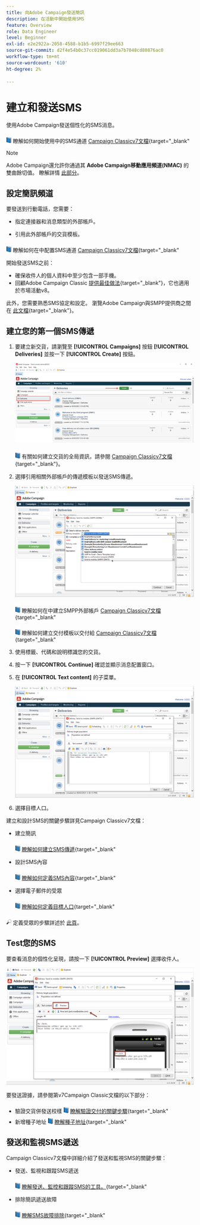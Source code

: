 ```yaml
---
title: 向Adobe Campaign發送簡訊
description: 在活動中開始使用SMS
feature: Overview
role: Data Engineer
level: Beginner
exl-id: e2e2922a-2058-4588-b1b5-6997f29ee663
source-git-commit: d2f4e54b0c37cc019061dd3a7b7048cd80876ac0
workflow-type: tm+mt
source-wordcount: '610'
ht-degree: 2%

---
```


# 建立和發送SMS

使用Adobe Campaign發送個性化的SMS消息。

![](../assets/do-not-localize/book.png) 瞭解如何開始使用中的SMS通道 [Campaign Classicv7文檔](https://experienceleague.adobe.com/docs/campaign-classic/using/sending-messages/sending-messages-on-mobiles/sms-channel.html){target=&quot;_blank&quot;

>[!NOTE]
>
>Adobe Campaign還允許你通過其 **Adobe Campaign移動應用頻道(NMAC)** 的雙曲餘切值。 瞭解詳情 [此部分](push.md)。

## 設定簡訊頻道

要發送到行動電話，您需要：

* 指定連接器和消息類型的外部帳戶。

* 引用此外部帳戶的交貨模板。

![](../assets/do-not-localize/book.png)  瞭解如何在中配置SMS通道 [Campaign Classicv7文檔](https://experienceleague.adobe.com/docs/campaign-classic/using/sending-messages/sending-messages-on-mobiles/sms-set-up.html?lang=en#sending-messages){target=&quot;_blank&quot;

開始發送SMS之前：

* 確保收件人的個人資料中至少包含一部手機。
* 回顧Adobe Campaign Classic [提供最佳做法](https://experienceleague.adobe.com/docs/campaign-classic/using/sending-messages/key-steps-when-creating-a-delivery/delivery-bestpractices/delivery-best-practices.html?lang=en#sending-messages){target=&quot;_blank&quot;}，它也適用於市場活動v8。

此外，您需要熟悉SMS協定和設定。 瀏覽Adobe Campaign與SMPP提供商之間在 [此文檔](https://experienceleague.adobe.com/docs/campaign-classic/using/sending-messages/sending-messages-on-mobiles/sms-protocol.html?lang=en#sending-messages){target=&quot;_blank&quot;}。

## 建立您的第一個SMS傳遞

1. 要建立新交貨，請瀏覽至 **[!UICONTROL Campaigns]** 按鈕 **[!UICONTROL Deliveries]** 並按一下 **[!UICONTROL Create]** 按鈕。

   ![](assets/delivery_step_1.png)

   ![](../assets/do-not-localize/book.png) 有關如何建立交貨的全局資訊，請參閱 [Campaign Classicv7文檔](https://experienceleague.adobe.com/docs/campaign-classic/using/sending-messages/key-steps-when-creating-a-delivery/steps-about-delivery-creation-steps.html?lang=en#sending-messages){target=&quot;_blank&quot;}。

1. 選擇引用相關外部帳戶的傳遞模板以發送SMS傳遞。

   ![](assets/sms-template-list.png)

   ![](../assets/do-not-localize/book.png) 瞭解如何在中建立SMPP外部帳戶 [Campaign Classicv7文檔](https://experienceleague.adobe.com/docs/campaign-classic/using/sending-messages/sending-messages-on-mobiles/sms-set-up.html?lang=en#creating-an-smpp-external-account){target=&quot;_blank&quot;

   ![](../assets/do-not-localize/book.png) 瞭解如何建立交付模板以交付給 [Campaign Classicv7文檔](https://experienceleague.adobe.com/docs/campaign-classic/using/sending-messages/sending-messages-on-mobiles/sms-set-up.html?lang=en#changing-the-delivery-template){target=&quot;_blank&quot;

1. 使用標籤、代碼和說明標識您的交貨。

1. 按一下 **[!UICONTROL Continue]** 確認並顯示消息配置窗口。

1. 在 **[!UICONTROL Text content]** 的子菜單。

   ![](assets/sms-content.png)

1. 選擇目標人口。

建立和設計SMS的關鍵步驟詳見Campaign Classicv7文檔：

* 建立簡訊

   ![](../assets/do-not-localize/book.png) [瞭解如何建立SMS傳遞](https://experienceleague.adobe.com/docs/campaign-classic/using/sending-messages/sending-messages-on-mobiles/sms-create.html?lang=en#sending-messages){target=&quot;_blank&quot;

* 設計SMS內容

   ![](../assets/do-not-localize/book.png) [瞭解如何定義SMS內容](https://experienceleague.adobe.com/docs/campaign-classic/using/sending-messages/sending-messages-on-mobiles/sms-create.html?lang=en#defining-the-sms-content){target=&quot;_blank&quot;

* 選擇電子郵件的受眾

   ![](../assets/do-not-localize/book.png) [瞭解如何定義目標人口](https://experienceleague.adobe.com/docs/campaign-classic/using/sending-messages/key-steps-when-creating-a-delivery/steps-defining-the-target-population.html){target=&quot;_blank&quot;

![](../assets/do-not-localize/glass.png) 定義受眾的步驟詳述於 [此頁](../start/audiences.md)。

## Test您的SMS

要查看消息的個性化呈現，請按一下 **[!UICONTROL Preview]** 選擇收件人。

![](assets/sms-preview.png)

要發送證據，請參閱第v7Campaign Classic文檔的以下部分：

* 驗證交貨併發送校樣
   ![](../assets/do-not-localize/book.png) [瞭解驗證交付的關鍵步驟](https://experienceleague.adobe.com/docs/campaign-classic/using/sending-messages/key-steps-when-creating-a-delivery/steps-validating-the-delivery.html){target=&quot;_blank&quot;
* 新增種子地址
   ![](../assets/do-not-localize/book.png) [瞭解種子地址](https://experienceleague.adobe.com/docs/campaign-classic/using/sending-messages/using-seed-addresses/about-seed-addresses.html){target=&quot;_blank&quot;

## 發送和監視SMS遞送

Campaign Classicv7文檔中詳細介紹了發送和監視SMS的關鍵步驟：

* 發送、監視和跟蹤SMS遞送

   ![](../assets/do-not-localize/book.png) [瞭解發送、監控和跟蹤SMS的工具。](https://experienceleague.adobe.com/docs/campaign-classic/using/sending-messages/sending-messages-on-mobiles/sms-send.html?lang=en#sending-messages){target=&quot;_blank&quot;

* 排除簡訊遞送故障

   ![](../assets/do-not-localize/book.png) [瞭解SMS故障排除](https://experienceleague.adobe.com/docs/campaign-classic/using/sending-messages/sending-messages-on-mobiles/troubleshooting-sms.html?lang=en#sending-messages){target=&quot;_blank&quot;
